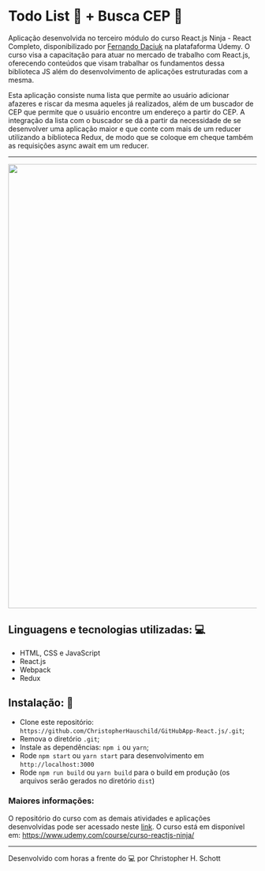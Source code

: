 # Todo List :bookmark_tabs: + Busca CEP :mag_right:

Aplicação desenvolvida no terceiro módulo do curso React.js Ninja - React Completo, disponibilizado por <a href="https://github.com/fdaciuk">Fernando Daciuk</a> na platafaforma Udemy. O curso visa a capacitação para atuar no mercado de trabalho com React.js, oferecendo conteúdos que visam trabalhar os fundamentos dessa biblioteca JS além do desenvolvimento de aplicações estruturadas com a mesma.

Esta aplicação consiste numa lista que permite ao usuário adicionar afazeres e riscar da mesma aqueles já realizados, além de um buscador de CEP que permite que o usuário encontre um endereço a partir do CEP.
A integração da lista com o buscador se dá a partir da necessidade de se desenvolver uma aplicação maior e que conte com mais de um reducer utilizando a biblioteca Redux, de modo que se coloque em cheque também as requisições async await em um reducer.

<hr>
<p align="center">
  <img width="900px" src="" />
 </p>

## Linguagens e tecnologias utilizadas: :computer:

<ul list-style="none">
  <li> HTML, CSS e JavaScript </li>
  <li> React.js </li>
  <li> Webpack </li>
  <li> Redux </li>
</ul>


## Instalação: :rocket:

- Clone este repositório: `https://github.com/ChristopherHauschild/GitHubApp-React.js/.git`;
- Remova o diretório `.git`;
- Instale as dependências: `npm i` ou `yarn`;
- Rode `npm start` ou `yarn start` para desenvolvimento em `http://localhost:3000`
- Rode `npm run build` ou `yarn build` para o build em produção (os arquivos serão gerados no diretório `dist`)

### Maiores informações:

O repositório do curso com as demais atividades e aplicações desenvolvidas pode ser acessado neste <a href="https://github.com/ChristopherHauschild/curso-react-ninja">link</a>. O curso está em disponível em: https://www.udemy.com/course/curso-reactjs-ninja/

<hr>

Desenvolvido com horas a frente do :computer: por Christopher H. Schott

